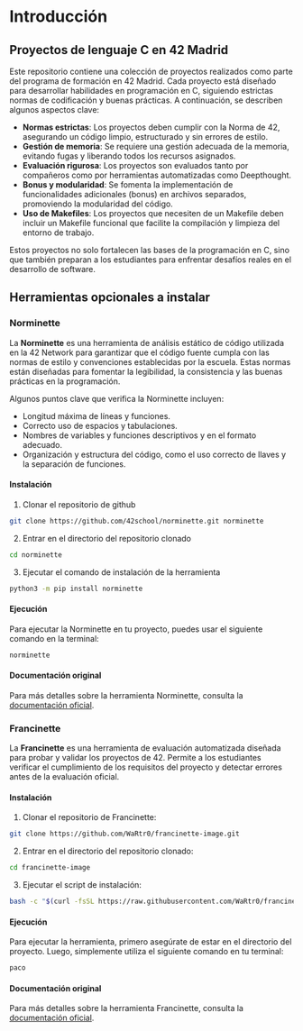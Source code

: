 # Introducción

## Proyectos de lenguaje C en 42 Madrid

Este repositorio contiene una colección de proyectos realizados como parte del programa de formación en 42 Madrid. Cada proyecto está diseñado para desarrollar habilidades en programación en C, siguiendo estrictas normas de codificación y buenas prácticas. A continuación, se describen algunos aspectos clave:

- **Normas estrictas**: Los proyectos deben cumplir con la Norma de 42, asegurando un código limpio, estructurado y sin errores de estilo.
- **Gestión de memoria**: Se requiere una gestión adecuada de la memoria, evitando fugas y liberando todos los recursos asignados.
- **Evaluación rigurosa**: Los proyectos son evaluados tanto por compañeros como por herramientas automatizadas como Deepthought.
- **Bonus y modularidad**: Se fomenta la implementación de funcionalidades adicionales (bonus) en archivos separados, promoviendo la modularidad del código.
- **Uso de Makefiles**: Los proyectos que necesiten de un Makefile deben incluir un Makefile funcional que facilite la compilación y limpieza del entorno de trabajo.

Estos proyectos no solo fortalecen las bases de la programación en C, sino que también preparan a los estudiantes para enfrentar desafíos reales en el desarrollo de software.

## Herramientas opcionales a instalar 

### Norminette

La **Norminette** es una herramienta de análisis estático de código utilizada en la 42 Network para garantizar que el código fuente cumpla con las normas de estilo y convenciones establecidas por la escuela. Estas normas están diseñadas para fomentar la legibilidad, la consistencia y las buenas prácticas en la programación.

Algunos puntos clave que verifica la Norminette incluyen:
- Longitud máxima de líneas y funciones.
- Correcto uso de espacios y tabulaciones.
- Nombres de variables y funciones descriptivos y en el formato adecuado.
- Organización y estructura del código, como el uso correcto de llaves y la separación de funciones.

#### Instalación

1. Clonar el repositorio de github
```bash
git clone https://github.com/42school/norminette.git norminette
```

2. Entrar en el directorio del repositorio clonado
```bash
cd norminette
```

3. Ejecutar el comando de instalación de la herramienta
```bash
python3 -m pip install norminette
```

#### Ejecución

Para ejecutar la Norminette en tu proyecto, puedes usar el siguiente comando en la terminal:

```bash
norminette
```

#### Documentación original

Para más detalles sobre la herramienta Norminette, consulta la [documentación oficial](https://github.com/42school/norminette/tree/master#readme).

### Francinette

La **Francinette** es una herramienta de evaluación automatizada diseñada para probar y validar los proyectos de 42. Permite a los estudiantes verificar el cumplimiento de los requisitos del proyecto y detectar errores antes de la evaluación oficial.

#### Instalación

1. Clonar el repositorio de Francinette:
```bash
git clone https://github.com/WaRtr0/francinette-image.git
```

2. Entrar en el directorio del repositorio clonado:
```bash
cd francinette-image
```

3. Ejecutar el script de instalación:
```bash
bash -c "$(curl -fsSL https://raw.githubusercontent.com/WaRtr0/francinette-image/master/install.sh)"
```

#### Ejecución

Para ejecutar la herramienta, primero asegúrate de estar en el directorio del proyecto. Luego, simplemente utiliza el siguiente comando en tu terminal:

```bash
paco
```

#### Documentación original

Para más detalles sobre la herramienta Francinette, consulta la [documentación oficial](https://github.com/xicodomingues/francinette/tree/master#readme).
